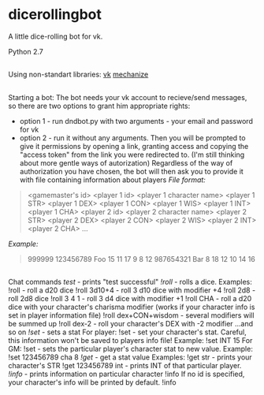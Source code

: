 dicerollingbot
==============

A little dice-rolling bot for vk.

Python 2.7

##
Using non-standart libraries:
[vk](https://pypi.python.org/pypi/vk/1.5)
[mechanize](https://pypi.python.org/pypi/mechanize/)


##
Starting a bot:
The bot needs your vk account to recieve/send messages, so there are two options to grant him appropriate rights:
* option 1 - run dndbot.py with two arguments - your email and password for vk
* option 2 - run it without any arguments. Then you will be prompted to give it permissions by opening a link, granting access and copying the "access token" from the link you were redirected to.
(I'm still thinking about more gentle ways of autorization)
Regardless of the way of authorization you have chosen, the bot will then ask you to provide it with file containing information about players
*File format:*
> <gamemaster's id>
> <player 1 id> <player 1 character name> <player 1 STR> <player 1 DEX> <player 1 CON> <player 1 WIS> <player 1 INT> <player 1 CHA>
> <player 2 id> <player 2 character name> <player 2 STR> <player 2 DEX> <player 2 CON> <player 2 WIS> <player 2 INT> <player 2 CHA>
> ...

*Example:*
> 999999
> 123456789 Foo 15 11 17 9 8 12
> 987654321 Bar 8 18 12 10 14 16

##
Chat commands
*test* - prints "test successful"
*!roll* - rolls a dice. 
Examples:
!roll - roll a d20 dice
!roll 3d10+4 - roll 3 d10 dice with modifier +4
!roll 2d8 - roll 2d8 dice
!roll 3 4 1 - roll 3 d4 dice with modifier +1
!roll CHA - roll a d20 dice with your character's charisma modifier (works if your character info is set in player information file)
!roll dex+CON+wisdom - several modifiers will be summed up
!roll dex-2 - roll your character's DEX with -2 modifier
...and so on
*!set* - sets a stat
For player:
!set <stat> <value> - set your character's stat. Careful, this information won't be saved to players info file!
Example:
!set INT 15
For GM:
!set <player id> <stat> <value> - sets the particular player's character stat to new value.
Example:
!set 123456789 cha 8
*!get* - get a stat value
Examples:
!get str - prints your character's STR
!get 123456789 int - prints INT of that particular player.
*!info* - prints information on particular character
!info <player id>
If no id is specified, your character's info will be printed by default.
!info
